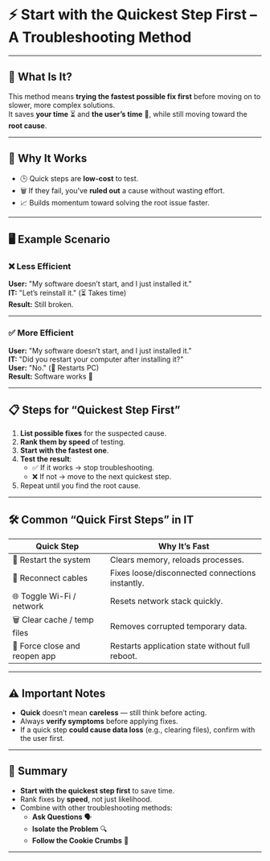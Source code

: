 # ⚡ Start with the Quickest Step First – A Troubleshooting Method

---

## 🧠 What Is It?

This method means **trying the fastest possible fix first** before moving on to slower, more complex solutions.  
It saves **your time** ⏳ and **the user’s time** 🙋, while still moving toward the **root cause**.

---

## 🎯 Why It Works

- 🕒 Quick steps are **low-cost** to test.  
- 🗑️ If they fail, you’ve **ruled out** a cause without wasting effort.  
- 📈 Builds momentum toward solving the root issue faster.

---

## 🖥️ Example Scenario

### ❌ Less Efficient
**User:** "My software doesn’t start, and I just installed it."  
**IT:** "Let’s reinstall it." (⏳ Takes time)  
**Result:** Still broken.  

---

### ✅ More Efficient
**User:** "My software doesn’t start, and I just installed it."  
**IT:** "Did you restart your computer after installing it?"  
**User:** "No." (🔄 Restarts PC)  
**Result:** Software works 🎉

---

## 📋 Steps for “Quickest Step First”

1. **List possible fixes** for the suspected cause.  
2. **Rank them by speed** of testing.  
3. **Start with the fastest one**.  
4. **Test the result**:
   - ✅ If it works → stop troubleshooting.
   - ❌ If not → move to the next quickest step.  
5. Repeat until you find the root cause.

---

## 🛠️ Common “Quick First Steps” in IT

| Quick Step | Why It’s Fast |
|------------|--------------|
| 🔄 Restart the system | Clears memory, reloads processes. |
| 🔌 Reconnect cables | Fixes loose/disconnected connections instantly. |
| 🌐 Toggle Wi-Fi / network | Resets network stack quickly. |
| 🗑️ Clear cache / temp files | Removes corrupted temporary data. |
| 📱 Force close and reopen app | Restarts application state without full reboot. |

---

## ⚠️ Important Notes

- **Quick** doesn’t mean **careless** — still think before acting.  
- Always **verify symptoms** before applying fixes.  
- If a quick step **could cause data loss** (e.g., clearing files), confirm with the user first.

---

## 🏁 Summary

- **Start with the quickest step first** to save time.  
- Rank fixes by **speed**, not just likelihood.  
- Combine with other troubleshooting methods:
  - **Ask Questions** 🗣️  
  - **Isolate the Problem** 🔍  
  - **Follow the Cookie Crumbs** 🍪  

---

